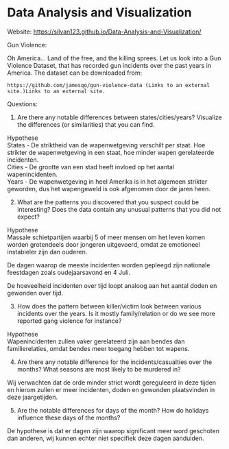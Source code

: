 # Data Analysis and Visualization

Website: https://silvan123.github.io/Data-Analysis-and-Visualization/

Gun Violence:

Oh America... Land of the free, and the killing sprees. Let us look into a Gun Violence Dataset, that has recorded gun incidents over the past years in America. The dataset can be downloaded from:

    https://github.com/jamesqo/gun-violence-data (Links to an external site.)Links to an external site.

Questions:

1. Are there any notable differences between states/cities/years? Visualize the differences (or similarities) that you can find.

Hypothese  
States - De striktheid van de wapenwetgeving verschilt per staat. Hoe strikter de wapenwetgeving in een staat, hoe minder wapen gerelateerde incidenten.    
Cities - De grootte van een stad heeft invloed op het aantal wapenincidenten.     
Years - De wapenwetgeving in heel Amerika is in het algemeen strikter geworden, dus het wapengeweld is ook afgenomen door de jaren heen.    

2. What are the patterns you discovered that you suspect could be interesting? Does the data contain any unusual patterns that you did not expect?  

Hypothese  
Massale schietpartijen waarbij 5 of meer mensen om het leven komen worden grotendeels door jongeren uitgevoerd, omdat ze emotioneel instabieler zijn dan ouderen.

De dagen waarop de meeste incidenten worden gepleegd zijn nationale feestdagen zoals oudejaarsavond en 4 Juli.

De hoeveelheid incidenten over tijd loopt analoog aan het aantal doden en gewonden over tijd.

3. How does the pattern between killer/victim look between various incidents over the years. Is it mostly family/relation or do we see more reported gang violence for instance? 

Hypothese  
Wapenincidenten zullen vaker gerelateerd zijn aan bendes dan familierelaties, omdat bendes meer toegang hebben tot wapens.

4. Are there any notable difference for the incidents/casualties over the months? What seasons are most likely to be murdered in?

Wij verwachten dat de orde minder strict wordt gereguleerd in deze tijden en hierom zullen er meer incidenten, doden en gewonden plaatsvinden in deze jaargetijden. 

5. Are the notable differences for days of the month? How do holidays influence these days of the months? 

De hypothese is dat er dagen zijn waarop significant meer word geschoten dan anderen, wij kunnen echter niet specifiek deze dagen aanduiden.
